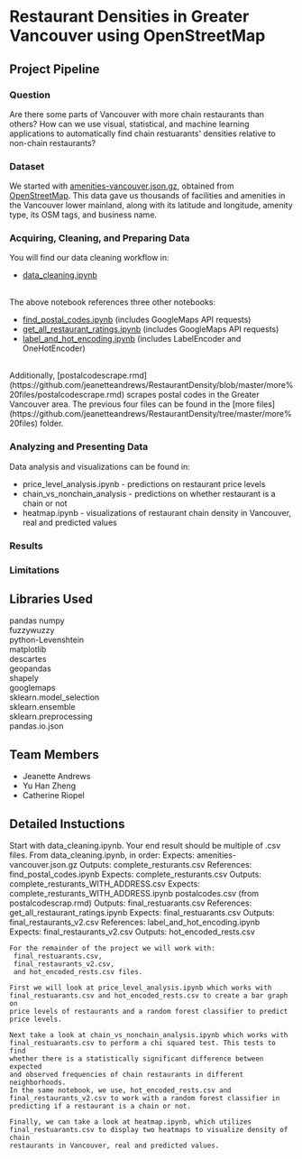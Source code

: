# Restaurant Densities in Greater Vancouver using OpenStreetMap

## Project Pipeline

### Question
Are there some parts of Vancouver with more chain restaurants than others? How can we use visual, statistical, and machine learning applications to automatically find chain restuarants' densities relative to non-chain restaurants?

### Dataset
We started with [amenities-vancouver.json.gz](https://github.com/jeanetteandrews/RestaurantDensity/blob/master/amenities-vancouver.json.gz), obtained from [OpenStreetMap](www.openstreetmap.org). This data gave us thousands of facilities and amenities in the Vancouver lower mainland, along with its latitude and longitude, amenity type, its OSM tags, and business name.

### Acquiring, Cleaning, and Preparing Data
You will find our data cleaning workflow in:
* [data_cleaning.ipynb](https://github.com/jeanetteandrews/RestaurantDensity/blob/master/data_cleaning.ipynb) <br />
<br />
The above notebook references three other notebooks:

* [find_postal_codes.ipynb](https://github.com/jeanetteandrews/RestaurantDensity/blob/master/more%20files/find_postal_codes.ipynb) (includes GoogleMaps API requests)
* [get_all_restaurant_ratings.ipynb](https://github.com/jeanetteandrews/RestaurantDensity/blob/master/more%20files/get_all_restaurant_ratings.ipynb) (includes GoogleMaps API requests)
* [label_and_hot_encoding.ipynb](https://github.com/jeanetteandrews/RestaurantDensity/blob/master/more%20files/label_and_hot_encoding.ipynb) (includes LabelEncoder and OneHotEncoder)
<br />
Additionally, [postalcodescrape.rmd](https://github.com/jeanetteandrews/RestaurantDensity/blob/master/more%20files/postalcodescrape.rmd) scrapes postal codes in the Greater Vancouver area.
The previous four files can be found in the [more files](https://github.com/jeanetteandrews/RestaurantDensity/tree/master/more%20files) folder.
      
### Analyzing and Presenting Data
Data analysis and visualizations can be found in:
* price_level_analysis.ipynb 	   - predictions on restaurant price levels
* chain_vs_nonchain_analysis 	   - predictions on whether restaurant is a chain or not
* heatmap.ipynb                    - visualizations of restaurant chain density in Vancouver, real and predicted values

### Results

### Limitations

## Libraries Used  
pandas
numpy  
fuzzywuzzy  
python-Levenshtein  
matplotlib  
descartes  
geopandas  
shapely  
googlemaps  
sklearn.model_selection  
sklearn.ensemble  
sklearn.preprocessing  
pandas.io.json  

## Team Members
* Jeanette Andrews
* Yu Han Zheng
* Catherine Riopel
										 
## Detailed Instuctions
Start with data_cleaning.ipynb. Your end result should be multiple of .csv files. 
	From data_cleaning.ipynb, in order:
	  Expects: amenities-vancouver.json.gz
	  Outputs: complete_resturants.csv
	  References: find_postal_codes.ipynb
		Expects: complete_resturants.csv
		Outputs: complete_resturants_WITH_ADDRESS.csv
	  Expects: complete_resturants_WITH_ADDRESS.ipynb
	           postalcodes.csv (from postalcodescrap.rmd)
	  Outputs: final_restuarants.csv
	  References: get_all_restaurant_ratings.ipynb
	    Expects: final_restuarants.csv
		Outputs: final_restaurants_v2.csv
	  References: label_and_hot_encoding.ipynb
	    Expects: final_restaurants_v2.csv
		Outputs: hot_encoded_rests.csv
	  
	For the remainder of the project we will work with: 
	 final_restuarants.csv, 
	 final_restaurants_v2.csv,
	 and hot_encoded_rests.csv files.
	 
	First we will look at price_level_analysis.ipynb which works with
	final_restuarants.csv and hot_encoded_rests.csv to create a bar graph on
	price levels of restaurants and a random forest classifier to predict
	price levels.
	
	Next take a look at chain_vs_nonchain_analysis.ipynb which works with
	final_restuarants.csv to perform a chi squared test. This tests to find
	whether there is a statistically significant difference between expected
	and observed frequencies of chain restaurants in different neighborhoods.
	In the same notebook, we use, hot_encoded_rests.csv and 
	final_restaurants_v2.csv to work with a random forest classifier in 
	predicting if a restaurant is a chain or not.
	
	Finally, we can take a look at heatmap.ipynb, which utilizes 
	final_restuarants.csv to display two heatmaps to visualize density of chain
	restaurants in Vancouver, real and predicted values.
	
